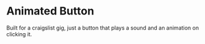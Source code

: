 # Animated Button
Built for a craigslist gig, just a button that plays a sound and an animation on clicking it.
